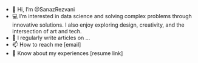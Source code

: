 - 👋 Hi, I’m @SanazRezvani
- 💻 I’m interested in data science and solving complex problems through innovative solutions. I also enjoy exploring design, creativity, and the intersection of art and tech.
- 📝 I regularly write articles on ...
- 📫 How to reach me [email]
- 📄 Know about my experiences [resume link]




